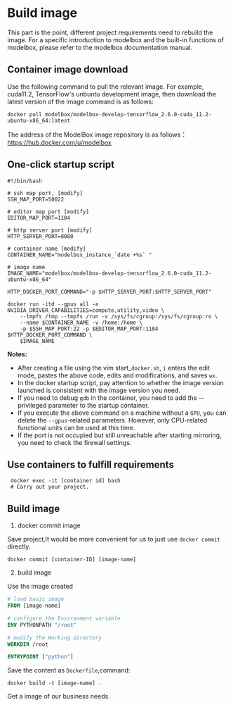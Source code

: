 # Build image

This part is the point, different project requirements need to rebuild the image. For a specific introduction to modelbox and the built-in functions of modelbox, please refer to the modelbox documentation manual.

## Container image download

Use the following command to pull the relevant image. For example, cuda11.2, TensorFlow's unbuntu development image, then download the latest version of the image command is as follows:

```shell
docker pull modelbox/modelbox-develop-tensorflow_2.6.0-cuda_11.2-ubuntu-x86_64:latest
```

 The address of the ModelBox image repository is as follows：https://hub.docker.com/u/modelbox 

## One-click startup script

```shell
#!/bin/bash

# ssh map port, [modify]
SSH_MAP_PORT=50022

# editor map port [modify]
EDITOR_MAP_PORT=1104

# http server port [modify]
HTTP_SERVER_PORT=8080

# container name [modify]
CONTAINER_NAME="modelbox_instance_`date +%s` "

# image name
IMAGE_NAME="modelbox/modelbox-develop-tensorflow_2.6.0-cuda_11.2-ubuntu-x86_64"

HTTP_DOCKER_PORT_COMMAND="-p $HTTP_SERVER_PORT:$HTTP_SERVER_PORT"

docker run -itd --gpus all -e NVIDIA_DRIVER_CAPABILITIES=compute,utility,video \
    --tmpfs /tmp --tmpfs /run -v /sys/fs/cgroup:/sys/fs/cgroup:ro \
    --name $CONTAINER_NAME -v /home:/home \
    -p $SSH_MAP_PORT:22 -p $EDITOR_MAP_PORT:1104 $HTTP_DOCKER_PORT_COMMAND \
    $IMAGE_NAME
```

**Notes:**

- After creating a file using the vim start_`docker.sh`, `i` enters the edit mode, pastes the above code, edits and modifications, and saves `wx`.
- In the docker startup script, pay attention to whether the image version launched is consistent with the image version you need.
- If you need to debug `gdb` in the container, you need to add the --privileged parameter to the startup container.
- If you execute the above command on a machine without a `GPU`, you can delete the `--gpus`-related parameters. However, only CPU-related functional units can be used at this time.
- If the port is not occupied but still unreachable after starting mirroring, you need to check the firewall settings.



## Use containers to fulfill requirements

```shell
 docker exec -it [container id] bash
 # Carry out your project.
```

## Build image

1. docker commit image

Save project,It would be more convenient for us to just use `docker commit` directly.

```shell
docker commit [container-ID] [image-name]
```

2. build image

Use the image created

```dockerfile
# load basic image
FROM [image-name]

# configure the Environment variable
ENV PYTHONPATH "/root"

# modify the Working directory
WORKDIR /root

ENTRYPOINT ["python"]
```

Save the content as `Dockerfile`,command:

```shell
docker build -t [image-name] .
```

Get a image of our business needs.